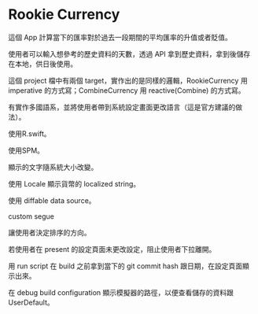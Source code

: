 #  Rookie Currency

這個 App 計算當下的匯率對於過去一段期間的平均匯率的升值或者貶值。

使用者可以輸入想參考的歷史資料的天數，透過 API 拿到歷史資料，拿到後儲存在本地，供日後使用。

這個 project 檔中有兩個 target，實作出的是同樣的邏輯，RookieCurrency 用 imperative 的方式寫；CombineCurrency 用 reactive(Combine) 的方式寫。

有實作多國語系，並將使用者帶到系統設定畫面更改語言（這是官方建議的做法）。

使用R.swift。

使用SPM。

顯示的文字隨系統大小改變。

使用 Locale 顯示貨幣的 localized string。

使用 diffable data source。

custom segue

讓使用者決定排序的方向。

若使用者在 present 的設定頁面未更改設定，阻止使用者下拉離開。

用 run script 在 build 之前拿到當下的 git commit hash 跟日期，在設定頁面顯示出來。

在 debug build configuration 顯示模擬器的路徑，以便查看儲存的資料跟 UserDefault。
